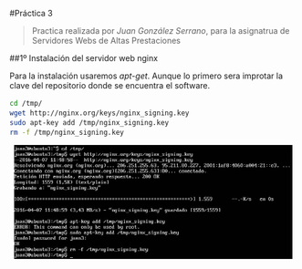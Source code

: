 #Práctica 3
>Practica realizada por *Juan González Serrano*, para la asignatrua de Servidores Webs de Altas Prestaciones

##1º Instalación del servidor web nginx

Para la instalación usaremos *apt-get*. Aunque lo primero sera improtar la clave del repositorio donde se encuentra el software.
```sh
cd /tmp/
wget http://nginx.org/keys/nginx_signing.key
sudo apt-key add /tmp/nginx_signing.key
rm -f /tmp/nginx_signing.key
```

<p align="center">
<img src="https://github.com/naujgs/SWAP1516/blob/master/Practica3/img/nginx_import_llave.jpg" height="200">
</p>
